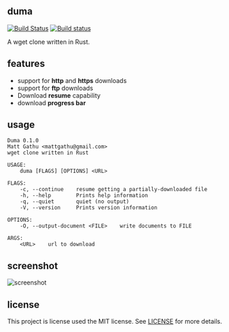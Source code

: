 ## duma

[![Build Status](https://travis-ci.org/mattgathu/duma.svg?branch=master)](https://travis-ci.org/mattgathu/duma)
[![Build status](https://ci.appveyor.com/api/projects/status/007cmm9c6c9onai9?svg=true)](https://ci.appveyor.com/project/mattgathu/duma)

A wget clone written in Rust.

## features

* support for **http** and **https** downloads
* support for **ftp** downloads
* Download **resume** capability
* download **progress bar**

## usage

```
Duma 0.1.0
Matt Gathu <mattgathu@gmail.com>
wget clone written in Rust

USAGE:
    duma [FLAGS] [OPTIONS] <URL>

FLAGS:
    -c, --continue    resume getting a partially-downloaded file
    -h, --help        Prints help information
    -q, --quiet       quiet (no output)
    -V, --version     Prints version information

OPTIONS:
    -O, --output-document <FILE>    write documents to FILE

ARGS:
    <URL>    url to download

```

## screenshot

![screenshot](screenshot.png)

## license

This project is license used the MIT license. See [LICENSE](LICENSE) for more details.
